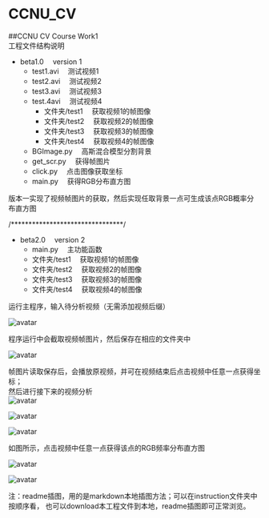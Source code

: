 # CCNU_CV
##CCNU CV Course Work1  
工程文件结构说明  
+ beta1.0&emsp; version 1
    + test1.avi &emsp;测试视频1  
    + test2.avi &emsp;测试视频2   
    + test3.avi &emsp;测试视频3    
    + test.4avi &emsp;测试视频4  
      - 文件夹/test1  &emsp;获取视频1的帧图像  
      - 文件夹/test2  &emsp;获取视频2的帧图像  
      - 文件夹/test3  &emsp;获取视频3的帧图像  
      - 文件夹/test4  &emsp;获取视频4的帧图像  
    + BGImage.py  &emsp;高斯混合模型分割背景  
    + get_scr.py  &emsp;获得帧图片  
    + click.py  &emsp;点击图像获取坐标  
    + main.py  &emsp;获得RGB分布直方图  
      
版本一实现了视频帧图片的获取，然后实现任取背景一点可生成该点RGB概率分布直方图   

/********************************/
+ beta2.0&emsp; version 2 
    - main.py &emsp;主功能函数
    - 文件夹/test1  &emsp;获取视频1的帧图像  
    - 文件夹/test2  &emsp;获取视频2的帧图像  
    - 文件夹/test3  &emsp;获取视频3的帧图像  
    - 文件夹/test4  &emsp;获取视频4的帧图像  

运行主程序，输入待分析视频（无需添加视频后缀）

![avatar](../CV_work1/instruction/1.png)  

程序运行中会截取视频帧图片，然后保存在相应的文件夹中 
 
![avatar](../CV_work1/instruction/2.png)   

帧图片读取保存后，会播放原视频，并可在视频结束后点击视频中任意一点获得坐标；  
然后进行接下来的视频分析  
![avatar](../CV_work1/instruction/3.png)  

![avatar](../CV_work1/instruction/4.png)  

![avatar](../CV_work1/instruction/5.png)  

如图所示，点击视频中任意一点获得该点的RGB频率分布直方图  

![avatar](../CV_work1/instruction/6.png)  

![avatar](../CV_work1/instruction/7.png)   

注：readme插图，用的是markdown本地插图方法；可以在instruction文件夹中按顺序看，
也可以download本工程文件到本地，readme插图即可正常浏览。
